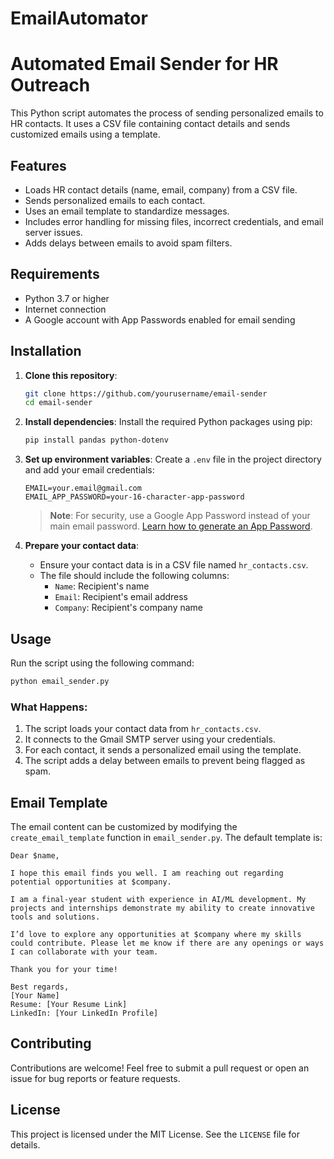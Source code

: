 # EmailAutomator
# Automated Email Sender for HR Outreach

This Python script automates the process of sending personalized emails to HR contacts. It uses a CSV file containing contact details and sends customized emails using a template.

## Features

- Loads HR contact details (name, email, company) from a CSV file.
- Sends personalized emails to each contact.
- Uses an email template to standardize messages.
- Includes error handling for missing files, incorrect credentials, and email server issues.
- Adds delays between emails to avoid spam filters.

## Requirements

- Python 3.7 or higher
- Internet connection
- A Google account with App Passwords enabled for email sending

## Installation

1. **Clone this repository**:
   ```bash
   git clone https://github.com/yourusername/email-sender
   cd email-sender
   ```

2. **Install dependencies**:
   Install the required Python packages using pip:
   ```bash
   pip install pandas python-dotenv
   ```

3. **Set up environment variables**:
   Create a `.env` file in the project directory and add your email credentials:
   ```
   EMAIL=your.email@gmail.com
   EMAIL_APP_PASSWORD=your-16-character-app-password
   ```

   > **Note**: For security, use a Google App Password instead of your main email password. [Learn how to generate an App Password](https://support.google.com/accounts/answer/185833?hl=en).

4. **Prepare your contact data**:
   - Ensure your contact data is in a CSV file named `hr_contacts.csv`.
   - The file should include the following columns:
     - `Name`: Recipient's name
     - `Email`: Recipient's email address
     - `Company`: Recipient's company name

## Usage

Run the script using the following command:
```bash
python email_sender.py
```

### What Happens:
1. The script loads your contact data from `hr_contacts.csv`.
2. It connects to the Gmail SMTP server using your credentials.
3. For each contact, it sends a personalized email using the template.
4. The script adds a delay between emails to prevent being flagged as spam.

## Email Template

The email content can be customized by modifying the `create_email_template` function in `email_sender.py`. The default template is:

```
Dear $name,

I hope this email finds you well. I am reaching out regarding potential opportunities at $company.

I am a final-year student with experience in AI/ML development. My projects and internships demonstrate my ability to create innovative tools and solutions.

I’d love to explore any opportunities at $company where my skills could contribute. Please let me know if there are any openings or ways I can collaborate with your team.

Thank you for your time!

Best regards,  
[Your Name]  
Resume: [Your Resume Link]  
LinkedIn: [Your LinkedIn Profile]  
```

## Contributing

Contributions are welcome! Feel free to submit a pull request or open an issue for bug reports or feature requests.

## License

This project is licensed under the MIT License. See the `LICENSE` file for details.

